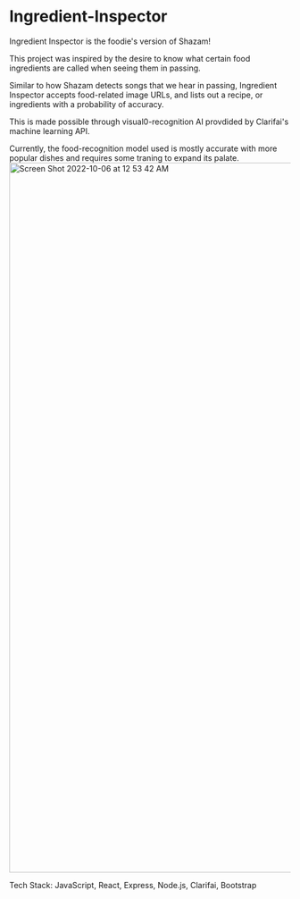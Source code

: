 # Ingredient-Inspector

Ingredient Inspector is the foodie's version of Shazam! 

This project was inspired by the desire to know what certain food ingredients are called when seeing them in passing.

Similar to how Shazam detects songs that we hear in passing, Ingredient Inspector accepts food-related image URLs, and lists out a recipe, or ingredients with a probability of accuracy. 

This is made possible through visual0-recognition AI provdided by Clarifai's machine learning API.

Currently, the food-recognition model used is mostly accurate with more popular dishes and requires some traning to expand its palate. <img width="1271" alt="Screen Shot 2022-10-06 at 12 53 42 AM" src="https://user-images.githubusercontent.com/96898287/194217619-5e2819b1-7b65-4c1d-b784-db6cd8b3d37a.png">

Tech Stack: JavaScript, React, Express, Node.js, Clarifai, Bootstrap
